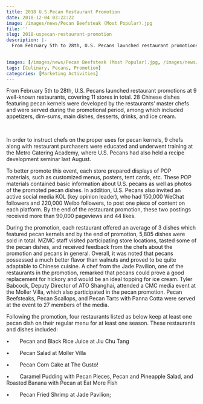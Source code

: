 ```yaml
---
title: 2018 U.S.Pecan Restaurant Promotion
date: 2018-12-04 03:22:22
image: /images/news/Pecan Beefsteak (Most Popular).jpg
file: ''
slug: 2018-uspecan-restaurant-promotion
description: |-
  From February 5th to 28th, U.S. Pecans launched restaurant promotions at 9 well-known restaurants, covering 11 stores in total. 28 Chinese dishes featuring pecan kernels were developed by the restaurants’ master chefs and were served during the promotional period, among which included appetizers, dim-sums, main dishes, desserts, drinks, and ice cream. 
   

images: [/images/news/Pecan Beefsteak (Most Popular).jpg, /images/news/Pecan Salmon Salad.jpg]
tags: [Culinary, Pecans, Promotion]
categories: [Marketing Activities]
---
```

<p>From February 5th to 28th, U.S. Pecans launched restaurant promotions at 9 well-known restaurants, covering 11 stores in total. 28 Chinese dishes featuring pecan kernels were developed by the restaurants’ master chefs and were served during the promotional period, among which included appetizers, dim-sums, main dishes, desserts, drinks, and ice cream. </p>
<p> </p>
<p>In order to instruct chefs on the proper uses for pecan kernels, 9 chefs along with restaurant purchasers were educated and underwent training at the Metro Catering Academy, where U.S. Pecans had also held a recipe development seminar last August. </p>
<p>To better promote this event, each store prepared displays of POP materials, such as customized menus, posters, tent cards, etc. These POP materials contained basic information about U.S. pecans as well as photos of the promoted pecan dishes. In addition, U.S. Pecans also invited an active social media KOL (key opinion leader), who had 150,000 WeChat followers and 220,000 Weibo followers, to post one piece of content on each platform. By the end of the restaurant promotion, these two postings received more than 90,000 pageviews and 44 likes.</p>
<p>During the promotion, each restaurant offered an average of 3 dishes which featured pecan kernels and by the end of promotion, 5,805 dishes were sold in total. MZMC staff visited participating store locations, tasted some of the pecan dishes, and received feedback from the chefs about the promotion and pecans in general. Overall, it was noted that pecans possessed a much better flavor than walnuts and proved to be quite adaptable to Chinese cuisine. A chef from the Jade Pavilion, one of the restaurants in the promotion, remarked that pecans could prove a good replacement for hickory and would be an ideal topping for ice cream. Tyler Babcock, Deputy Director of ATO Shanghai, attended a CMC media event at the Moller Villa, which also participated in the pecan promotion. Pecan Beefsteaks, Pecan Scallops, and Pecan Tarts with Panna Cotta were served at the event to 27 members of the media.</p>
<p>Following the promotion, four restaurants listed as below keep at least one pecan dish on their regular menu for at least one season. These restaurants and dishes included:</p>
<p>•       Pecan and Black Rice Juice at Jiu Chu Tang</p>
<p>•       Pecan Salad at Moller Villa</p>
<p>•       Pecan Corn Cake at The Gusto!</p>
<p>•       Caramel Pudding with Pecan Pieces, Pecan and Pineapple Salad, and Roasted Banana with Pecan at Eat More Fish</p>
<p>•       Pecan Fried Shrimp at Jade Pavilion;</p>

